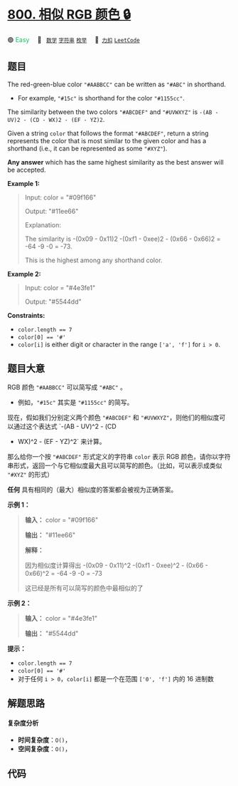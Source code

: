 # [800. 相似 RGB 颜色 🔒](https://2xiao.github.io/leetcode-js/problem/0800.html)

🟢 <font color=#15bd66>Easy</font>&emsp; 🔖&ensp; [`数学`](/tag/math.md) [`字符串`](/tag/string.md) [`枚举`](/tag/enumeration.md)&emsp; 🔗&ensp;[`力扣`](https://leetcode.cn/problems/similar-rgb-color) [`LeetCode`](https://leetcode.com/problems/similar-rgb-color)

## 题目

The red-green-blue color `"#AABBCC"` can be written as `"#ABC"` in shorthand.

  * For example, `"#15c"` is shorthand for the color `"#1155cc"`.

The similarity between the two colors `"#ABCDEF"` and `"#UVWXYZ"` is `-(AB -
UV)2 - (CD - WX)2 - (EF - YZ)2`.

Given a string `color` that follows the format `"#ABCDEF"`, return a string
represents the color that is most similar to the given color and has a
shorthand (i.e., it can be represented as some `"#XYZ"`).

**Any answer** which has the same highest similarity as the best answer will
be accepted.



**Example 1:**

> Input: color = "#09f166"
> 
> Output: "#11ee66"
> 
> Explanation: 
> 
> The similarity is -(0x09 - 0x11)2 -(0xf1 - 0xee)2 - (0x66 - 0x66)2 = -64 -9 -0 = -73.
> 
> This is the highest among any shorthand color.

**Example 2:**

> Input: color = "#4e3fe1"
> 
> Output: "#5544dd"

**Constraints:**

  * `color.length == 7`
  * `color[0] == '#'`
  * `color[i]` is either digit or character in the range `['a', 'f']` for `i > 0`.


## 题目大意

RGB 颜色 `"#AABBCC"` 可以简写成 `"#ABC"` 。

  * 例如，`"#15c"` 其实是 `"#1155cc"` 的简写。

现在，假如我们分别定义两个颜色 `"#ABCDEF"` 和 `"#UVWXYZ"`，则他们的相似度可以通过这个表达式 `-(AB - UV)^2 - (CD
- WX)^2 - (EF - YZ)^2` 来计算。

那么给你一个按 `"#ABCDEF"` 形式定义的字符串 `color` 表示 RGB
颜色，请你以字符串形式，返回一个与它相似度最大且可以简写的颜色。（比如，可以表示成类似 `"#XYZ"` 的形式）

**任何** 具有相同的（最大）相似度的答案都会被视为正确答案。



**示例 1：**

> 
> 
> 
> 
> 
> **输入：** color = "#09f166"
> 
> **输出：** "#11ee66"
> 
> **解释：** 
> 
> 因为相似度计算得出 -(0x09 - 0x11)^2 -(0xf1 - 0xee)^2 - (0x66 - 0x66)^2 = -64 -9 -0 = -73
> 
> 这已经是所有可以简写的颜色中最相似的了
> 
> 

**示例 2：**

> 
> 
> 
> 
> 
> **输入：** color = "#4e3fe1"
> 
> **输出：** "#5544dd"
> 
> 



**提示：**

  * `color.length == 7`
  * `color[0] == '#'`
  * 对于任何 `i > 0`，`color[i]` 都是一个在范围 `['0', 'f']` 内的 16 进制数


## 解题思路

#### 复杂度分析

- **时间复杂度**：`O()`，
- **空间复杂度**：`O()`，

## 代码

```javascript

```